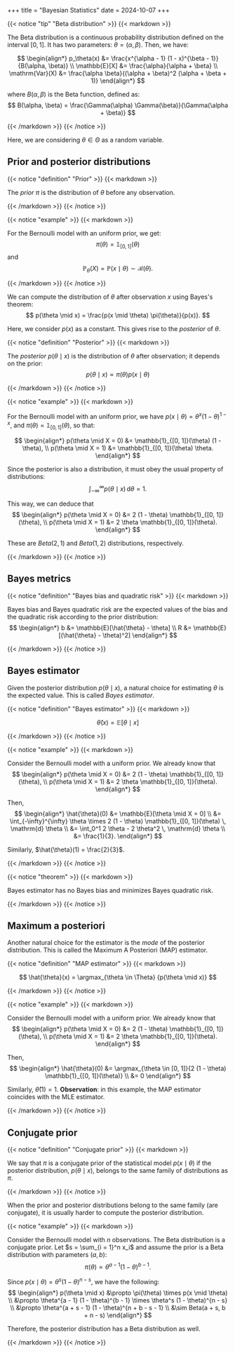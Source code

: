 +++
title = "Bayesian Statistics"
date = 2024-10-07
+++

{{< notice "tip" "Beta distribution" >}}
{{< markdown >}}

The Beta distribution is a continuous probability distribution defined on the interval $[0, 1]$.
It has two parameters: $\theta = (\alpha, \beta)$.
Then, we have:

$$
\begin{align*}
p_\theta(x) &= \frac{x^{\alpha - 1} (1 - x)^{\beta - 1}}{B(\alpha, \beta)} \\
\mathbb{E}[X] &= \frac{\alpha}{\alpha + \beta} \\
\mathrm{Var}(X) &= \frac{\alpha \beta}{(\alpha + \beta)^2 (\alpha + \beta + 1)}
\end{align*}
$$

where $B(\alpha, \beta)$ is the Beta function, defined as:
$$
B(\alpha, \beta) = \frac{\Gamma(\alpha) \Gamma(\beta)}{\Gamma(\alpha + \beta)}
$$

{{< /markdown >}}
{{< /notice >}}

Here, we are considering $\theta \in \Theta$ as a random variable. $\DeclareMathOperator*{\argmax}{arg \,max \,} \DeclareMathOperator*{\argmin}{arg \,min \,}$

## Prior and posterior distributions

{{< notice "definition" "Prior" >}}
{{< markdown >}}

The *prior* $\pi$ is the distribution of $\theta$ before any observation.

{{< /markdown >}}
{{< /notice >}}

{{< notice "example" >}}
{{< markdown >}}

For the Bernoulli model with an uniform prior, we get:
$$
\pi(\theta) = \mathbb{1}_{[0, 1]}(\theta)
$$
and
$$
\mathbb{P}_\theta(X) = \mathbb{P}(x \mid \theta) \sim \mathcal{B}(\theta).
$$

{{< /markdown >}}
{{< /notice >}}

We can compute the distribution of $\theta$ after observation $x$ using Bayes's theorem:
$$
p(\theta \mid x) = \frac{p(x \mid \theta) \pi(\theta)}{p(x)}.
$$

Here, we consider $p(x)$ as a constant.
This gives rise to the *posterior* of $\theta$.

{{< notice "definition" "Posterior" >}}
{{< markdown >}}

The *posterior* $p(\theta \mid x)$ is the distribution of $\theta$ after observation; it depends on the prior:
$$
p(\theta \mid x) \propto \pi(\theta) p(x \mid \theta)
$$

{{< /markdown >}}
{{< /notice >}}

{{< notice "example" >}}
{{< markdown >}}

For the Bernoulli model with an uniform prior, we have $p(x \mid \theta) = \theta^x (1 - \theta)^{1 - x}$, and $\pi(\theta) = \mathbb{1}_{[0, 1]}(\theta)$, so that:

$$
\begin{align*}
p(\theta \mid X = 0) &= \mathbb{1}_{[0, 1]}(\theta) (1 -\theta), \\
p(\theta \mid X = 1) &= \mathbb{1}_{[0, 1]}(\theta) \theta.
\end{align*}
$$

Since the posterior is also a distribution, it must obey the usual property of distributions:
$$
\int_{-\infty}^{\infty} p(\theta \mid x) \, \mathrm{d}\theta = 1.
$$

This way, we can deduce that
$$
\begin{align*}
p(\theta \mid X = 0) &= 2 (1 - \theta) \mathbb{1}_{[0, 1]}(\theta), \\
p(\theta \mid X = 1) &= 2 \theta \mathbb{1}_{[0, 1]}(\theta).
\end{align*}
$$

These are $Beta(2, 1)$ and $Beta(1, 2)$ distributions, respectively.

{{< /markdown >}}
{{< /notice >}}

## Bayes metrics

{{< notice "definition" "Bayes bias and quadratic risk" >}}
{{< markdown >}}

Bayes bias and Bayes quadratic risk are the expected values of the bias and the quadratic risk according to the prior distribution:
$$
\begin{align*}
b &= \mathbb{E}[\hat{\theta} - \theta] \\
R &= \mathbb{E}[(\hat{\theta} - \theta)^2]
\end{align*}
$$

{{< /markdown >}}
{{< /notice >}}

## Bayes estimator

Given the posterior distribution $p(\theta \mid x)$, a natural choice for estimating $\theta$ is the expected value.
This is called *Bayes estimator*.

{{< notice "definition" "Bayes estimator" >}}
{{< markdown >}}

$$
\hat{\theta}(x) = \mathbb{E}[\theta \mid x]
$$

{{< /markdown >}}
{{< /notice >}}

{{< notice "example" >}}
{{< markdown >}}

Consider the Bernoulli model with a uniform prior.
We already know that
$$
\begin{align*}
p(\theta \mid X = 0) &= 2 (1 - \theta) \mathbb{1}_{[0, 1]}(\theta), \\
p(\theta \mid X = 1) &= 2 \theta \mathbb{1}_{[0, 1]}(\theta).
\end{align*}
$$

Then,
$$
\begin{align*}
\hat{\theta}(0) &= \mathbb{E}[\theta \mid X = 0] \\
&= \int_{-\infty}^{\infty} \theta \times 2 (1 - \theta) \mathbb{1}_{[0, 1]}(\theta) \, \mathrm{d} \theta \\
&= \int_0^1 2 \theta - 2 \theta^2 \, \mathrm{d} \theta \\
&= \frac{1}{3}.
\end{align*}
$$

Similarly, $\hat{\theta}(1) = \frac{2}{3}$.

{{< /markdown >}}
{{< /notice >}}

{{< notice "theorem" >}}
{{< markdown >}}

Bayes estimator has no Bayes bias and minimizes Bayes quadratic risk.

{{< /markdown >}}
{{< /notice >}}

## Maximum a posteriori

Another natural choice for the estimator is the *mode* of the posterior distribution.
This is called the Maximum A Posteriori (MAP) estimator.

{{< notice "definition" "MAP estimator" >}}
{{< markdown >}}

$$
\hat{\theta}(x) = \argmax_{\theta \in \Theta} {p(\theta \mid x)}
$$

{{< /markdown >}}
{{< /notice >}}

{{< notice "example" >}}
{{< markdown >}}

Consider the Bernoulli model with a uniform prior.
We already know that
$$
\begin{align*}
p(\theta \mid X = 0) &= 2 (1 - \theta) \mathbb{1}_{[0, 1]}(\theta), \\
p(\theta \mid X = 1) &= 2 \theta \mathbb{1}_{[0, 1]}(\theta).
\end{align*}
$$

Then,
$$
\begin{align*}
\hat{\theta}(0) &= \argmax_{\theta \in [0, 1]}{2 (1 - \theta) \mathbb{1}_{[0, 1]}(\theta)} \\
&= 0
\end{align*}
$$

Similarly, $\hat{\theta}(1) = 1$.
**Observation**: in this example, the MAP estimator coincides with the MLE estimator.

{{< /markdown >}}
{{< /notice >}}

## Conjugate prior

{{< notice "definition" "Conjugate prior" >}}
{{< markdown >}}

We say that $\pi$ is a conjugate prior of the statistical model $p(x \mid \theta)$ if the posterior distribution, $p(\theta \mid x)$, belongs to the same family of distributions as $\pi$.

{{< /markdown >}}
{{< /notice >}}

When the prior and posterior distributions belong to the same family (are conjugate), it is usually harder to compute the posterior distribution.

{{< notice "example" >}}
{{< markdown >}}

Consider the Bernoulli model with $n$ observations.
The Beta distribution is a conjugate prior.
Let $s = \sum_{i = 1}^n x_i$ and assume the prior is a Beta distribution with parameters $(a, b)$:
$$
\pi(\theta) \propto \theta^{a - 1} (1 - \theta)^{b - 1}.
$$

Since $p(x \mid \theta) = \theta^s (1 - \theta)^{n - s}$, we have the following:
$$
\begin{align*}
p(\theta \mid x) &\propto \pi(\theta) \times p(x \mid \theta) \\
&\propto \theta^{a - 1} (1 - \theta)^{b - 1} \times \theta^s (1 - \theta)^{n - s} \\
&\propto \theta^{a + s - 1} (1 - \theta)^{n + b - s - 1} \\
&\sim Beta(a + s, b + n - s)
\end{align*}
$$

Therefore, the posterior distribution has a Beta distribution as well.

{{< /markdown >}}
{{< /notice >}}
